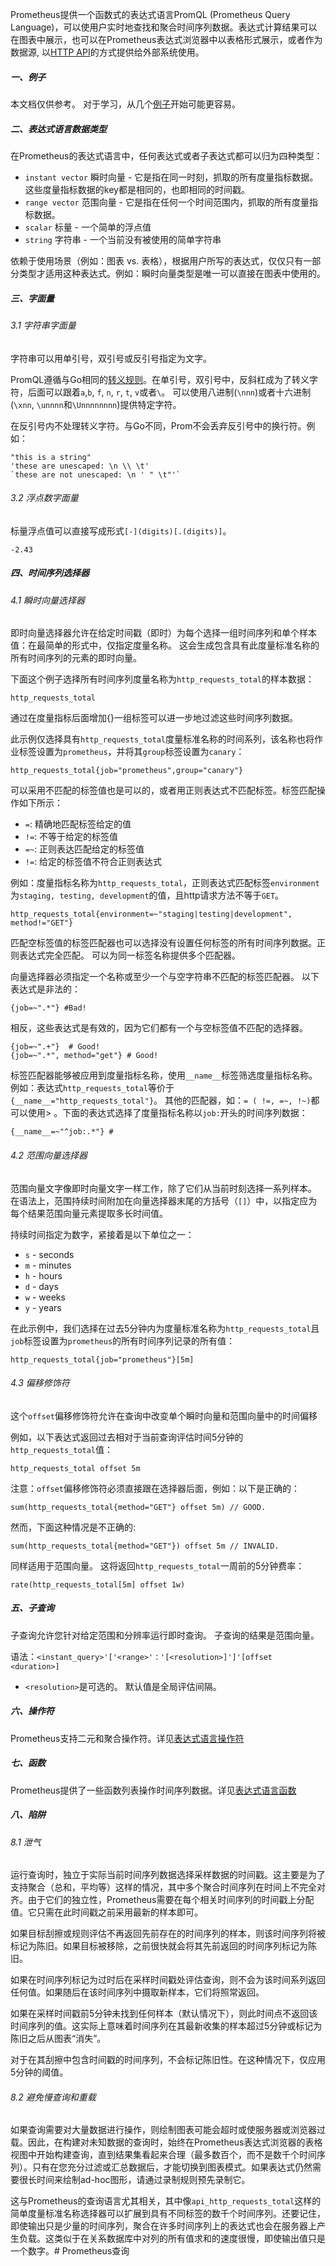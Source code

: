 Prometheus提供一个函数式的表达式语言PromQL (Prometheus Query Language)，可以使用户实时地查找和聚合时间序列数据。表达式计算结果可以在图表中展示，也可以在Prometheus表达式浏览器中以表格形式展示，或者作为数据源, 以[HTTP API](https://prometheus.io/docs/prometheus/latest/querying/api/)的方式提供给外部系统使用。

##### 一、例子
本文档仅供参考。 对于学习，从几个[例子](https://prometheus.io/docs/prometheus/latest/querying/examples/)开始可能更容易。

##### 二、表达式语言数据类型

在Prometheus的表达式语言中，任何表达式或者子表达式都可以归为四种类型：
 - `instant vector` 瞬时向量 - 它是指在同一时刻，抓取的所有度量指标数据。这些度量指标数据的key都是相同的，也即相同的时间戳。
 - `range vector` 范围向量 - 它是指在任何一个时间范围内，抓取的所有度量指标数据。
 - `scalar` 标量 - 一个简单的浮点值
 - `string` 字符串  - 一个当前没有被使用的简单字符串

依赖于使用场景（例如：图表 vs. 表格），根据用户所写的表达式，仅仅只有一部分类型才适用这种表达式。例如：瞬时向量类型是唯一可以直接在图表中使用的。

##### 三、字面量
###### 3.1 字符串字面量
字符串可以用单引号，双引号或反引号指定为文字。

PromQL遵循与Go相同的[转义规则](https://golang.org/ref/spec#String_literals)。在单引号，双引号中，反斜杠成为了转义字符，后面可以跟着`a`,`b`, `f`, `n`, `r`, `t`, `v`或者`\`。 可以使用八进制(`\nnn`)或者十六进制(`\xnn`, `\unnnn`和`\Unnnnnnnn`)提供特定字符。

在反引号内不处理转义字符。与Go不同，Prom不会丢弃反引号中的换行符。例如：
```
"this is a string"
'these are unescaped: \n \\ \t'
`these are not unescaped: \n ' " \t"'`
```

###### 3.2 浮点数字面量
标量浮点值可以直接写成形式`[-](digits)[.(digits)]`。
```
-2.43
```

##### 四、时间序列选择器
###### 4.1 瞬时向量选择器
即时向量选择器允许在给定时间戳（即时）为每个选择一组时间序列和单个样本值：在最简单的形式中，仅指定度量名称。 这会生成包含具有此度量标准名称的所有时间序列的元素的即时向量。

下面这个例子选择所有时间序列度量名称为`http_requests_total`的样本数据：
```
http_requests_total
```
通过在度量指标后面增加{}一组标签可以进一步地过滤这些时间序列数据。

此示例仅选择具有`http_requests_total`度量标准名称的时间系列，该名称也将作业标签设置为`prometheus`，并将其`group`标签设置为`canary`：
```
http_requests_total{job="prometheus",group="canary"}
```
可以采用不匹配的标签值也是可以的，或者用正则表达式不匹配标签。标签匹配操作如下所示：
  - `=`: 精确地匹配标签给定的值
  - `!=`: 不等于给定的标签值
  - `=~`: 正则表达匹配给定的标签值
  - `!=`: 给定的标签值不符合正则表达式

例如：度量指标名称为`http_requests_total`，正则表达式匹配标签`environment`为`staging, testing, development`的值，且http请求方法不等于`GET`。
```
http_requests_total{environment=~"staging|testing|development", method!="GET"}
```
匹配空标签值的标签匹配器也可以选择没有设置任何标签的所有时间序列数据。正则表达式完全匹配。 可以为同一标签名称提供多个匹配器。

向量选择器必须指定一个名称或至少一个与空字符串不匹配的标签匹配器。 以下表达式是非法的：
```
{job=~".*"} #Bad!
```

相反，这些表达式是有效的，因为它们都有一个与空标签值不匹配的选择器。
```
{job=~".+"}  # Good!
{job=~".*", method="get"} # Good!
```
标签匹配器能够被应用到度量指标名称，使用`__name__`标签筛选度量指标名称。例如：表达式`http_requests_total`等价于`{__name__="http_requests_total"}`。 其他的匹配器，如：`= ( !=, =~, !~)`都可以使用>
。下面的表达式选择了度量指标名称以`job:`开头的时间序列数据：
```
{__name__=~"^job:.*"} #
```
###### 4.2 范围向量选择器
范围向量文字像即时向量文字一样工作，除了它们从当前时刻选择一系列样本。 在语法上，范围持续时间附加在向量选择器末尾的方括号（`[]`）中，以指定应为每个结果范围向量元素提取多长时间值。

持续时间指定为数字，紧接着是以下单位之一：
 - `s` - seconds
 - `m` - minutes
 - `h` - hours
 - `d` - days
 - `w` - weeks
 - `y` - years

在此示例中，我们选择在过去5分钟内为度量标准名称为`http_requests_total`且`job`标签设置为`prometheus`的所有时间序列记录的所有值：
```
http_requests_total{job="prometheus"}[5m]
```
###### 4.3 偏移修饰符
这个`offset`偏移修饰符允许在查询中改变单个瞬时向量和范围向量中的时间偏移

例如，以下表达式返回过去相对于当前查询评估时间5分钟的`http_requests_total`值：
```
http_requests_total offset 5m
```
注意：`offset`偏移修饰符必须直接跟在选择器后面，例如：以下是正确的：
```
sum(http_requests_total{method="GET"} offset 5m) // GOOD.
```
然而，下面这种情况是不正确的:
```
sum(http_requests_total{method="GET"}) offset 5m // INVALID.
```
同样适用于范围向量。 这将返回`http_requests_total`一周前的5分钟费率：
```
rate(http_requests_total[5m] offset 1w)
```
##### 五、子查询
子查询允许您针对给定范围和分辨率运行即时查询。 子查询的结果是范围向量。

语法：`<instant_query>'['<range>'：'[<resolution>]']'[offset <duration>]`

- `<resolution>`是可选的。 默认值是全局评估间隔。
##### 六、操作符
Prometheus支持二元和聚合操作符。详见[表达式语言操作符](https://prometheus.io/docs/querying/operators/)

##### 七、函数
Prometheus提供了一些函数列表操作时间序列数据。详见[表达式语言函数](https://prometheus.io/docs/querying/functions/)

##### 八、陷阱
###### 8.1 泄气
运行查询时，独立于实际当前时间序列数据选择采样数据的时间戳。这主要是为了支持聚合（总和，平均等）这样的情况，其中多个聚合时间序列在时间上不完全对齐。由于它们的独立性，Prometheus需要在每个相关时间序列的时间戳上分配值。它只需在此时间戳之前采用最新的样本即可。

如果目标刮擦或规则评估不再返回先前存在的时间序列的样本，则该时间序列将被标记为陈旧。如果目标被移除，之前很快就会将其先前返回的时间序列标记为陈旧。

如果在时间序列标记为过时后在采样时间戳处评估查询，则不会为该时间系列返回任何值。如果随后在该时间序列中摄取新样本，它们将照常返回。

如果在采样时间戳前5分钟未找到任何样本（默认情况下），则此时间点不返回该时间序列的值。这实际上意味着时间序列在其最新收集的样本超过5分钟或标记为陈旧之后从图表“消失”。

对于在其刮擦中包含时间戳的时间序列，不会标记陈旧性。在这种情况下，仅应用5分钟的阈值。
###### 8.2 避免慢查询和重载
如果查询需要对大量数据进行操作，则绘制图表可能会超时或使服务器或浏览器过载。因此，在构建对未知数据的查询时，始终在Prometheus表达式浏览器的表格视图中开始构建查询，直到结果集看起来合理（最多数百个，而不是数千个时间序列）。只有在您充分过滤或汇总数据后，才能切换到图表模式。如果表达式仍然需要很长时间来绘制ad-hoc图形，请通过录制规则预先录制它。

这与Prometheus的查询语言尤其相关，其中像`api_http_requests_total`这样的简单度量标准名称选择器可以扩展到具有不同标签的数千个时间序列。还要记住，即使输出只是少量的时间序列，聚合在许多时间序列上的表达式也会在服务器上产生负载。这类似于在关系数据库中对列的所有值求和的速度很慢，即使输出值只是一个数字。# Prometheus查询
